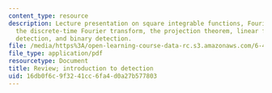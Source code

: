 ```yaml
---
content_type: resource
description: Lecture presentation on square integrable functions, Fourier transforms,
  the discrete-time Fourier transform, the projection theorem, linear filtering processes,
  detection, and binary detection.
file: /media/https%3A/open-learning-course-data-rc.s3.amazonaws.com/6-450-principles-of-digital-communication-i-fall-2009/16db0f6c9f3241cc6fa4d0a27b577803_MIT6_450F09_slide16.pdf
file_type: application/pdf
resourcetype: Document
title: Review; introduction to detection
uid: 16db0f6c-9f32-41cc-6fa4-d0a27b577803
---
```

